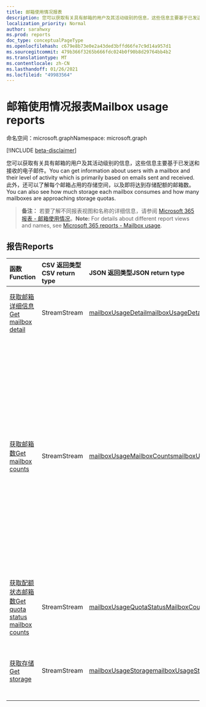 ```yaml
---
title: 邮箱使用情况报表
description: 您可以获取有关具有邮箱的用户及其活动级别的信息，这些信息主要基于已发送和接收的电子邮件。 此外，还可以了解每个邮箱占用的存储空间，以及即将达到存储配额的邮箱数。
localization_priority: Normal
author: sarahwxy
ms.prod: reports
doc_type: conceptualPageType
ms.openlocfilehash: c679e8b73e0e2a43ded3bffd66fe7c9d14a957d1
ms.sourcegitcommit: 479b366f3265b666fdc024b0f90b8d29764bb4b2
ms.translationtype: MT
ms.contentlocale: zh-CN
ms.lasthandoff: 01/26/2021
ms.locfileid: "49983564"
---
```

# <a name="mailbox-usage-reports"></a><span data-ttu-id="523cf-104">邮箱使用情况报表</span><span class="sxs-lookup"><span data-stu-id="523cf-104">Mailbox usage reports</span></span>

<span data-ttu-id="523cf-105">命名空间：microsoft.graph</span><span class="sxs-lookup"><span data-stu-id="523cf-105">Namespace: microsoft.graph</span></span>

[!INCLUDE [beta-disclaimer](../../includes/beta-disclaimer.md)]

<span data-ttu-id="523cf-106">您可以获取有关具有邮箱的用户及其活动级别的信息，这些信息主要基于已发送和接收的电子邮件。</span><span class="sxs-lookup"><span data-stu-id="523cf-106">You can get information about users with a mailbox and their level of activity which is primarily based on emails sent and received.</span></span> <span data-ttu-id="523cf-107">此外，还可以了解每个邮箱占用的存储空间，以及即将达到存储配额的邮箱数。</span><span class="sxs-lookup"><span data-stu-id="523cf-107">You can also see how much storage each mailbox consumes and how many mailboxes are approaching storage quotas.</span></span>

> <span data-ttu-id="523cf-108">**备注：** 若要了解不同报表视图和名称的详细信息，请参阅 [Microsoft 365 报表 - 邮箱使用情况](https://support.office.com/client/Mailbox-usage-beffbe01-ce2d-4614-9ae5-7898868e2729)。</span><span class="sxs-lookup"><span data-stu-id="523cf-108">**Note:** For details about different report views and names, see [Microsoft 365 reports - Mailbox usage](https://support.office.com/client/Mailbox-usage-beffbe01-ce2d-4614-9ae5-7898868e2729).</span></span>

## <a name="reports"></a><span data-ttu-id="523cf-109">报告</span><span class="sxs-lookup"><span data-stu-id="523cf-109">Reports</span></span>

| <span data-ttu-id="523cf-110">函数</span><span class="sxs-lookup"><span data-stu-id="523cf-110">Function</span></span>                                 | <span data-ttu-id="523cf-111">CSV 返回类型</span><span class="sxs-lookup"><span data-stu-id="523cf-111">CSV return type</span></span> | <span data-ttu-id="523cf-112">JSON 返回类型</span><span class="sxs-lookup"><span data-stu-id="523cf-112">JSON return type</span></span>                         | <span data-ttu-id="523cf-113">说明</span><span class="sxs-lookup"><span data-stu-id="523cf-113">Description</span></span>                              |
| :--------------------------------------- | :-------------- | :--------------------------------------- | ---------------------------------------- |
| [<span data-ttu-id="523cf-114">获取邮箱详细信息</span><span class="sxs-lookup"><span data-stu-id="523cf-114">Get mailbox detail</span></span>](../api/reportroot-getmailboxusagedetail.md) | <span data-ttu-id="523cf-115">Stream</span><span class="sxs-lookup"><span data-stu-id="523cf-115">Stream</span></span>          | [<span data-ttu-id="523cf-116">mailboxUsageDetail</span><span class="sxs-lookup"><span data-stu-id="523cf-116">mailboxUsageDetail</span></span>](../resources/mailboxusagedetail.md) | <span data-ttu-id="523cf-117">获取邮箱使用情况的详细信息。</span><span class="sxs-lookup"><span data-stu-id="523cf-117">Get details about mailbox usage.</span></span>         |
| [<span data-ttu-id="523cf-118">获取邮箱数</span><span class="sxs-lookup"><span data-stu-id="523cf-118">Get mailbox counts</span></span>](../api/reportroot-getmailboxusagemailboxcounts.md) | <span data-ttu-id="523cf-119">Stream</span><span class="sxs-lookup"><span data-stu-id="523cf-119">Stream</span></span>          | [<span data-ttu-id="523cf-120">mailboxUsageMailboxCounts</span><span class="sxs-lookup"><span data-stu-id="523cf-120">mailboxUsageMailboxCounts</span></span>](../resources/mailboxusagemailboxcounts.md) | <span data-ttu-id="523cf-121">获取组织中的用户邮箱总数和报表周期内的每日活跃邮箱数。</span><span class="sxs-lookup"><span data-stu-id="523cf-121">Get the total number of user mailboxes in your organization and how many are active each day of the reporting period.</span></span> <span data-ttu-id="523cf-122">如果用户发送或阅读任何电子邮件，则将邮箱视为活跃邮箱。</span><span class="sxs-lookup"><span data-stu-id="523cf-122">A mailbox is considered active if the user sent or read any email.</span></span> |
| [<span data-ttu-id="523cf-123">获取配额状态邮箱数</span><span class="sxs-lookup"><span data-stu-id="523cf-123">Get quota status mailbox counts</span></span>](../api/reportroot-getmailboxusagequotastatusmailboxcounts.md) | <span data-ttu-id="523cf-124">Stream</span><span class="sxs-lookup"><span data-stu-id="523cf-124">Stream</span></span>          | [<span data-ttu-id="523cf-125">mailboxUsageQuotaStatusMailboxCounts</span><span class="sxs-lookup"><span data-stu-id="523cf-125">mailboxUsageQuotaStatusMailboxCounts</span></span>](../resources/mailboxusagequotastatusmailboxcounts.md) | <span data-ttu-id="523cf-126">获取每个配额类别中的用户邮箱数。</span><span class="sxs-lookup"><span data-stu-id="523cf-126">Get the count of user mailboxes in each quota category.</span></span> |
| [<span data-ttu-id="523cf-127">获取存储</span><span class="sxs-lookup"><span data-stu-id="523cf-127">Get storage</span></span>](../api/reportroot-getmailboxusagestorage.md) | <span data-ttu-id="523cf-128">Stream</span><span class="sxs-lookup"><span data-stu-id="523cf-128">Stream</span></span>          | [<span data-ttu-id="523cf-129">mailboxUsageStorage</span><span class="sxs-lookup"><span data-stu-id="523cf-129">mailboxUsageStorage</span></span>](../resources/mailboxusagestorage.md) | <span data-ttu-id="523cf-130">获取组织使用的存储空间。</span><span class="sxs-lookup"><span data-stu-id="523cf-130">Get the amount of storage used in your organization.</span></span> |


